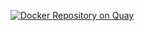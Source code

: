 [![Docker Repository on Quay](https://quay.io/repository/cuongdm8499/k8s-ccm/status "Docker Repository on Quay")](https://quay.io/repository/cuongdm8499/k8s-ccm)
